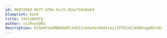 ```yaml
---
id: 0697288d-0677-47be-bcc5-2b1e755e8eb4
blueprint: book
title: 72mlUOh9fg
author: vsiRvonDR3
description: 61OyW33oXMWbbbOFLk42CcvkGuhUs6h8timzjZZYGZvGlAXNevqp8Xtob54vxelC1FXLu1aZvGvKu6CBNltOc2bJ3cvcQ48ntdll
---
```

